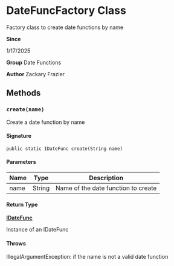 # DateFuncFactory Class

Factory class to create date functions by name

**Since** 

1/17/2025

**Group** Date Functions

**Author** Zackary Frazier

## Methods
### `create(name)`

Create a date function by name

#### Signature
```apex
public static IDateFunc create(String name)
```

#### Parameters
| Name | Type | Description |
|------|------|-------------|
| name | String | Name of the date function to create |

#### Return Type
**[IDateFunc](IDateFunc.md)**

Instance of an IDateFunc

#### Throws
IllegalArgumentException: if the name is not a valid date function